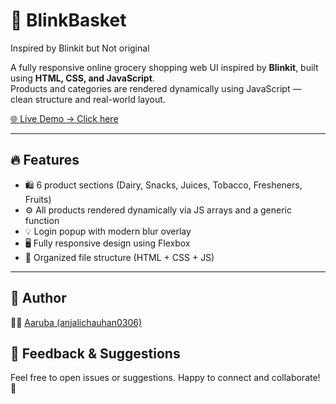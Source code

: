 # 🛒 BlinkBasket
Inspired by Blinkit but Not original

A fully responsive online grocery shopping web UI inspired by **Blinkit**, built using **HTML, CSS, and JavaScript**.  
Products and categories are rendered dynamically using JavaScript — clean structure and real-world layout.

[🌐 Live Demo → Click here](https://anjalichauhan0306.github.io/BlinkBasket/)

---

## 🔥 Features

- 🛍️ 6 product sections (Dairy, Snacks, Juices, Tobacco, Fresheners, Fruits)
- ⚙️ All products rendered dynamically via JS arrays and a generic function
- 💡 Login popup with modern blur overlay
- 🖥️ Fully responsive design using Flexbox
- 📁 Organized file structure (HTML + CSS + JS)

---
## 📌 Author

👩‍💻 [Aaruba (anjalichauhan0306)](https://github.com/anjalichauhan0306)

## 📢 Feedback & Suggestions

Feel free to open issues or suggestions. Happy to connect and collaborate! 💬
